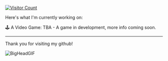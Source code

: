 [![Visitor Count](https://shields.io/badge/dynamic/json?color=blue&label=Profile%20Views&query=value&url=https://api.countapi.xyz/hit/NoahThatsWack/README.md)](https://hits.sh/NoahThatsWack/NoahThatsWack.svg
)

Here's what I'm currently working on:

🕹️ A Video Game: TBA - A game in development, more info coming soon.

---

Thank you for visiting my github!

![BigHeadGIF](https://user-images.githubusercontent.com/48492587/214170665-e1c8aefd-7cc3-425e-9942-aa9017215d76.gif)
